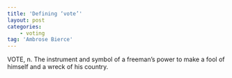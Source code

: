 ```yaml
---
title: 'Defining ‘vote’'
layout: post
categories:
    - voting
tag: 'Ambrose Bierce'
---
```


VOTE, n. The instrument and symbol of a freeman’s power to make a fool of himself and a wreck of his country.